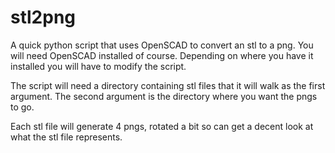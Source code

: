 # stl2png
A quick python script that uses OpenSCAD to convert an stl to a png. You will need OpenSCAD installed of course. Depending on where you have it installed you will have to modify the script.

The script will need a directory containing stl files that it will walk as the first argument. The second argument is the directory where you want the pngs to go.

Each stl file will generate 4 pngs, rotated a bit so can get a decent look at what the stl file represents. 

